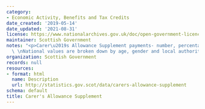 ```yaml
---
category:
- Economic Activity, Benefits and Tax Credits
date_created: '2019-05-14'
date_updated: '2021-08-31'
license: https://www.nationalarchives.gov.uk/doc/open-government-licence/version/3/
maintainer: Scottish Government
notes: "<p>Carer\u2019s Allowance Supplement payments- number, percentage and expenditure.\
  \ \nNational values are broken down by age, gender and local authority.  </p>"
organization: Scottish Government
records: null
resources:
- format: html
  name: Description
  url: http://statistics.gov.scot/data/carers-allowance-supplement
schema: default
title: Carer's Allowance Supplement
---
```

